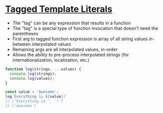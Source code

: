 # [Tagged Template Literals](https://github.com/getify/You-Dont-Know-JS/blob/master/es6%20%26%20beyond/ch2.md#tagged-template-literals)

* The "tag" can be any expression that results in a function
* The "tag" is a special type of function invocation that doesn't need the parentheses
* First arg to tagged function expression is array of all string values in-between interpolated values
* Remaining args are all interpolated values, in-order
* Allows the ability to pre-process interpolated strings (for internationalization, localization, etc.)

```javascript
function log(strings, ...values) {
  console.log(strings);
  console.log(values);
}

const value = 'Awesome';
log`Everything is ${value}!`
// ['Everything is ', '!']
// ['Awesome']
```
